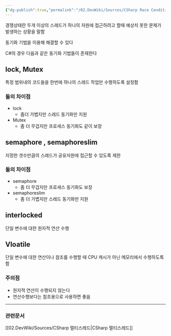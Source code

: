 ```yaml
---
{"dg-publish":true,"permalink":"/02.DevWiki/Sources/CSharp Race Condition (경쟁 상태)/","noteIcon":"","created":"2024-11-10T16:15:15.000+09:00","updated":"2025-07-19T22:58:36.000+09:00"}
---
```


경쟁상태란 두개 이상의 스레드가 하나의 자원에 접근하려고 할때 예상치 못한 문제가 발생하는 상황을 말함

동기화 기법을 이용해 해결할 수 있다

C#의 경우 다음과 같은 동기화 기법들이 존재한다
## lock, Mutex
특정 범위내의 코드들을 한번에 하나의 스레드 작업만 수행하도록 설정함
### 둘의 차이점
* lock
	* 좀더 가볍지만 스레드 동기화만 지원
* Mutex
	* 좀 더 무겁지만 프로세스 동기화도 같이 보장
## semaphore , semaphoreslim
지정한 갯수만큼의 스레드가 공유자원에 접근할 수 있도록 제한
### 둘의 차이점
* semaphore
	* 좀 더 무겁지만 프로세스 동기화도 보장
* semaphoreslim
	* 좀 더 가볍지만 스레드 동기화만 지원

## interlocked
단일 변수에 대한 원자적 연산 수행

## Vloatile
단일 변수에 대한 연산이나 참조를 수행할 때 CPU 캐시가 아닌 메모리에서 수행하도록 함
### 주의점
* 원자적 연산이 수행되지 않는다 
* 연산수행보다는 참조용으로 사용하면 좋음

---
### 관련문서
[[02.DevWiki/Sources/CSharp 멀티스레드\|CSharp 멀티스레드]]